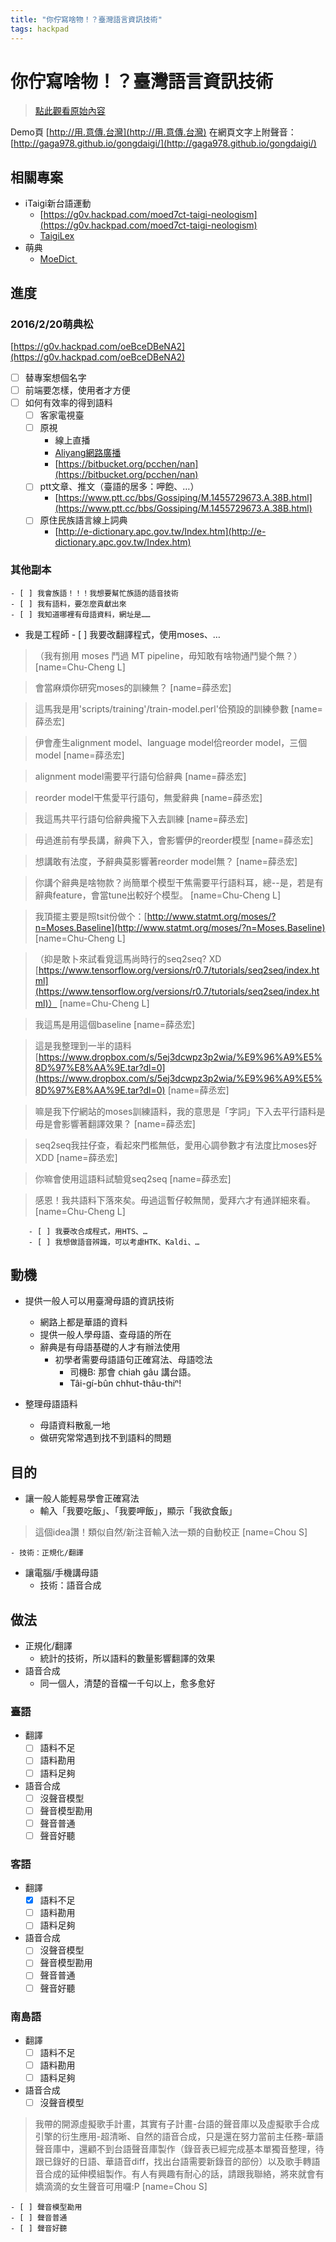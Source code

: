 ```yaml
---
title: "你佇寫啥物！？臺灣語言資訊技術"
tags: hackpad
---
```


# 你佇寫啥物！？臺灣語言資訊技術

> [點此觀看原始內容](https://g0v.hackpad.tw/f4rSgcFTIzz)

Demo頁
    [http://用.意傳.台灣](http://用.意傳.台灣)
    在網頁文字上附聲音：[http://gaga978.github.io/gongdaigi/](http://gaga978.github.io/gongdaigi/)

## 相關專案

- iTaigi新台語運動
    - [https://g0v.hackpad.com/moed7ct-taigi-neologism](https://g0v.hackpad.com/moed7ct-taigi-neologism)
    - [TaigiLex](https://g0v.hackpad.com/TaigiLex)
- 萌典
    - [MoeDict ](https://g0v.hackpad.com/jBwY0uGjPfB)

## 進度

### 2016/2/20萌典松

[https://g0v.hackpad.com/oeBceDBeNA2](https://g0v.hackpad.com/oeBceDBeNA2)
- [ ] 替專案想個名字
- [ ] 前端要怎樣，使用者才方便
- [ ] 如何有效率的得到語料
    - [ ] 客家電視臺
    - [ ] 原視
        - 線上直播
        - [Aliyang網路廣播](http://aliyang.ipcf.org.tw/index.html)
        - [https://bitbucket.org/pcchen/nan](https://bitbucket.org/pcchen/nan)
    - [ ] ptt文章、推文（臺語的居多：呷飽、…）
        - [https://www.ptt.cc/bbs/Gossiping/M.1455729673.A.38B.html](https://www.ptt.cc/bbs/Gossiping/M.1455729673.A.38B.html)
    - [ ] 原住民族語言線上詞典
        - [http://e-dictionary.apc.gov.tw/Index.htm](http://e-dictionary.apc.gov.tw/Index.htm)

### 其他副本

    - [ ] 我會族語！！！我想要幫忙族語的語音技術
    - [ ] 我有語料，要怎麼貢獻出來
    - [ ] 我知道哪裡有母語資料，網址是……
- 我是工程師
        - [ ] 我要改翻譯程式，使用moses、…
> （我有捌用 moses 鬥過 MT pipeline，毋知敢有啥物通鬥變个無？）
> [name=Chu-Cheng L]

> 會當麻煩你研究moses的訓練無？
> [name=薛丞宏]

> 這馬我是用'scripts/training'/train-model.perl'佮預設的訓練參數
> [name=薛丞宏]

> 伊會產生alignment model、language model佮reorder model，三個model
> [name=薛丞宏]

> alignment model需要平行語句佮辭典
> [name=薛丞宏]

> reorder model干焦愛平行語句，無愛辭典
> [name=薛丞宏]

> 我這馬共平行語句佮辭典攏下入去訓練
> [name=薛丞宏]

> 毋過進前有學長講，辭典下入，會影響伊的reorder模型
> [name=薛丞宏]

> 想講敢有法度，予辭典莫影響著reorder model無？
> [name=薛丞宏]

> 你講个辭典是啥物款？尚簡單个模型干焦需要平行語料耳，總--是，若是有辭典feature，會當tune出較好个模型。
> [name=Chu-Cheng L]

> 我頂擺主要是照tsit份做个：[http://www.statmt.org/moses/?n=Moses.Baseline](http://www.statmt.org/moses/?n=Moses.Baseline)
> [name=Chu-Cheng L]

> （抑是敢卜來試看覓這馬尚時行的seq2seq? XD [https://www.tensorflow.org/versions/r0.7/tutorials/seq2seq/index.html](https://www.tensorflow.org/versions/r0.7/tutorials/seq2seq/index.html)）
> [name=Chu-Cheng L]

> 我這馬是用這個baseline
> [name=薛丞宏]

> 這是我整理到一半的語料 [https://www.dropbox.com/s/5ej3dcwpz3p2wia/%E9%96%A9%E5%8D%97%E8%AA%9E.tar?dl=0](https://www.dropbox.com/s/5ej3dcwpz3p2wia/%E9%96%A9%E5%8D%97%E8%AA%9E.tar?dl=0)
> [name=薛丞宏]

> 嘛是我下佇網站的moses訓練語料，我的意思是「字詞」下入去平行語料是毋是會影響著翻譯效果？
> [name=薛丞宏]

> seq2seq我拄仔查，看起來門檻無低，愛用心調參數才有法度比moses好XDD
> [name=薛丞宏]

> 你嘛會使用這語料試驗覓seq2seq
> [name=薛丞宏]

> 感恩！我共語料下落來矣。毋過這暫仔較無閒，愛拜六才有通詳細來看。
> [name=Chu-Cheng L]

        - [ ] 我要改合成程式，用HTS、…
        - [ ] 我想做語音辨識，可以考慮HTK、Kaldi、…


## 動機

- 提供一般人可以用臺灣母語的資訊技術
    - 網路上都是華語的資料
    - 提供一般人學母語、查母語的所在
    - 辭典是有母語基礎的人才有辦法使用
        - 初學者需要母語語句正確寫法、母語唸法
            - 司機B: 那會 chiah gâu 講台語。
            - Tâi-gí-bûn chhut-thâu-thiⁿ!

- 整理母語語料
    - 母語資料散亂一地
    - 做研究常常遇到找不到語料的問題

## 目的

- 讓一般人能輕易學會正確寫法
    - 輸入「我要吃飯」、「我要呷飯」，顯示「我欲食飯」
> 這個idea讚！類似自然/新注音輸入法一類的自動校正
> [name=Chou S]

    - 技術：正規化/翻譯

- 讓電腦/手機講母語
    - 技術：語音合成


## 做法

- 正規化/翻譯
    - 統計的技術，所以語料的數量影響翻譯的效果
- 語音合成
    - 同一個人，清楚的音檔一千句以上，愈多愈好


### 臺語

- 翻譯
    - [ ] 語料不足
    - [ ] 語料勘用
    - [ ] 語料足夠
- 語音合成
    - [ ] 沒聲音模型
    - [ ] 聲音模型勘用
    - [ ] 聲音普通
    - [ ] 聲音好聽

### 客語

- 翻譯
    - [x] 語料不足
    - [ ] 語料勘用
    - [ ] 語料足夠
- 語音合成
    - [ ] 沒聲音模型
    - [ ] 聲音模型勘用
    - [ ] 聲音普通
    - [ ] 聲音好聽

### 南島語

- 翻譯
    - [ ] 語料不足
    - [ ] 語料勘用
    - [ ] 語料足夠
- 語音合成
    - [ ] 沒聲音模型
> 我帶的開源虛擬歌手計畫，其實有子計畫-台語的聲音庫以及虛擬歌手合成引擎的衍生應用-超清晰、自然的語音合成，只是還在努力當前主任務-華語聲音庫中，還顧不到台語聲音庫製作（錄音表已經完成基本單獨音整理，待跟已錄好的日語、華語音diff，找出台語需要新錄音的部份）以及歌手轉語音合成的延伸模組製作。有人有興趣有耐心的話，請跟我聯絡，將來就會有嬌滴滴的女生聲音可用囉:P
> [name=Chou S]

    - [ ] 聲音模型勘用
    - [ ] 聲音普通
    - [ ] 聲音好聽



